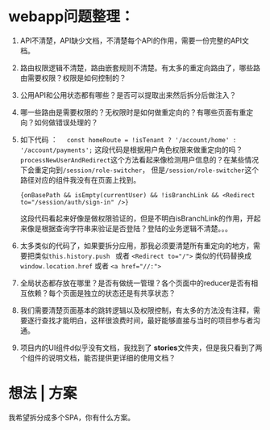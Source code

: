 # webapp问题整理：

1. API不清楚，API缺少文档，不清楚每个API的作用，需要一份完整的API文档。
2. 路由权限逻辑不清楚，路由嵌套规则不清楚。有太多的重定向路由了，哪些路由需要权限？权限是如何控制的？
3. 公用API和公用状态都有哪些？是否可以提取出来然后拆分后做注入？
4. 哪一些路由是需要权限的？无权限时是如何做重定向的？有哪些页面有重定向？如何做错误处理的？
5.  如下代码 ：
```  const homeRoute = !isTenant ? '/account/home' : '/account/payments';``` 
这段代码是根据用户角色权限来做重定向的吗？`processNewUserAndRedirect`这个方法看起来像检测用户信息的？在某些情况下会重定向到`/session/role-switcher`， 但是`/session/role-switcher`这个路径对应的组件我没有在页面上找到。

	```{onBasePath && isEmpty(currentUser) && !isBranchLink && <Redirect to="/session/auth/sign-in" />}``` 
	
	这段代码看起来好像是做权限验证的，但是不明白isBranchLink的作用，开起来像是根据查询字符串来验证是否登陆？登陆的业务逻辑不清楚。。。
	
6. 太多类似的代码了，如果要拆分应用，那我必须要清楚所有重定向的地方，需要把类似```this.history.push ``` 或者 ```<Redirect to="/">``` 类似的代码替换成```window.location.href``` 或者 ```<a href="//:">```
7. 全局状态都存放在哪里？是否有做统一管理？各个页面中的reducer是否有相互依赖？每个页面是独立的状态还是有共享状态？
8. 我们需要清楚页面基本的跳转逻辑以及权限控制，有太多的方法没有注释，需要逐行查找才能明白，这样很浪费时间，最好能够直接与当时的项目参与者沟通。

9. 项目内的UI组件d似乎没有文档，我找到了 <strong>stories</strong>文件夹，但是我只看到了两个组件的说明文档，能否提供更详细的使用文档？

# 想法 | 方案
我希望拆分成多个SPA，你有什么方案。